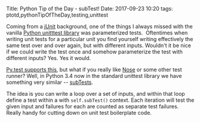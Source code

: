 Title: Python Tip of the Day - subTest!
Date: 2017-09-23 10:20
tags: ptotd,pythonTipOfTheDay,testing,unittest

Coming from a [jUnit](https://junit.org/junit5/) background, one of the things I always missed with the vanilla
[Python unitttest library](https://docs.python.org/3/library/unittest.html) was parameterized tests.  Oftentimes when
writing unit tests for a particular unit you find yourself writing effectively the same test over and over again, but
with different inputs. Wouldn't it be nice if we could write the test once and somehow parameterize the test with
different inputs? Yes. Yes it would.

[Py.test supports this](https://docs.pytest.org/en/latest/example/parametrize.html), but what if you really like
[Nose](http://nose.readthedocs.io/en/latest/) or some other test runner? Well, in Python 3.4 now in the standard
unittest library we have something very similar -- [subTests](https://docs.python.org/3/library/unittest.html#distinguishing-test-iterations-using-subtests).

The idea is you can write a loop over a set of inputs, and within that loop define a test within a with `self.subTest()`
context. Each iteration will test the given input and failures for each are counted as separate test failures. Really
handy for cutting down on unit test boilerplate code.
